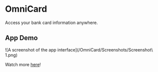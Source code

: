 # OmniCard

Access your bank card information anywhere. 

## App Demo

![A screenshot of the app interface](/OmniCard/Screenshots/Screenshot\ 1.png)

Watch more [here](https://www.youtube.com/embed/pPuj9d9jqSY?si=OGJMZnnpgRwzNz2c)!
